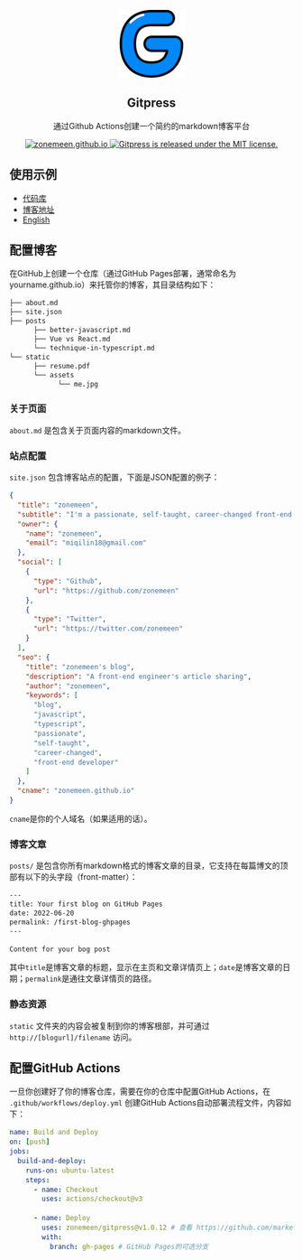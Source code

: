 <p align="center">
  <img height="120" src="./.github/assets/logo.png" />
  <h2 align="center">Gitpress</h2>
  <p align="center">通过Github Actions创建一个简约的markdown博客平台<p>
  <p align="center">
    <a href="https://zonemeen.github.io">
    	<img src="https://img.shields.io/badge/-Visit%20Sample%20Blog%20‎ ‎ -blue.svg?style=flat&colorA=blue" alt="zonemeen.github.io" />
    </a>
    <a href="https://github.com/zonemeen/gitpress/blob/main/LICENSE">
    	<img src="https://img.shields.io/badge/license-MIT-blue.svg" alt="Gitpress is released under the MIT license." />
    </a>
  </p>
</p>

## 使用示例

- [代码库](https://github.com/zonemeen/zonemeen.github.io)
- [博客地址](https://zonemeen.github.io/)
- [English](./README.md)

## 配置博客

在GitHub上创建一个仓库（通过GitHub Pages部署，通常命名为yourname.github.io）来托管你的博客，其目录结构如下：

```shell
├── about.md
├── site.json
├── posts
      ├── better-javascript.md
      ├── Vue vs React.md
      └── technique-in-typescript.md
└── static
      ├── resume.pdf
      └── assets
            └── me.jpg
```

### 关于页面

`about.md` 是包含关于页面内容的markdown文件。

### 站点配置

`site.json` 包含博客站点的配置，下面是JSON配置的例子：

```json
{
  "title": "zonemeen",
  "subtitle": "I'm a passionate, self-taught, career-changed front-end developer since 2021",
  "owner": {
    "name": "zonemeen",
    "email": "miqilin18@gmail.com"
  },
  "social": [
    {
      "type": "Github",
      "url": "https://github.com/zonemeen"
    },
    {
      "type": "Twitter",
      "url": "https://twitter.com/zonemeen"
    }
  ],
  "seo": {
    "title": "zonemeen's blog",
    "description": "A front-end engineer's article sharing",
    "author": "zonemeen",
    "keywords": [
      "blog",
      "javascript",
      "typescript",
      "passionate",
      "self-taught",
      "career-changed",
      "front-end developer"
    ]
  },
  "cname": "zonemeen.github.io"
}
```

`cname`是你的个人域名（如果适用的话）。

### 博客文章

`posts/` 是包含你所有markdown格式的博客文章的目录，它支持在每篇博文的顶部有以下的头字段（front-matter）：

```shell
---
title: Your first blog on GitHub Pages
date: 2022-06-20
permalink: /first-blog-ghpages
---

Content for your bog post
```

其中`title`是博客文章的标题，显示在主页和文章详情页上；`date`是博客文章的日期；`permalink`是通往文章详情页的路径。

### 静态资源

`static` 文件夹的内容会被复制到你的博客根部，并可通过 `http://[blogurl]/filename` 访问。

## 配置GitHub Actions

一旦你创建好了你的博客仓库，需要在你的仓库中配置GitHub Actions，在 `.github/workflows/deploy.yml` 创建GitHub Actions自动部署流程文件，内容如下：

```yaml
name: Build and Deploy
on: [push]
jobs:
  build-and-deploy:
    runs-on: ubuntu-latest
    steps:
      - name: Checkout
        uses: actions/checkout@v3

      - name: Deploy
        uses: zonemeen/gitpress@v1.0.12 # 查看 https://github.com/marketplace/actions/gitpress-deploy-blog-action，使用最新版本
        with:
          branch: gh-pages # GitHub Pages的可选分支
```
